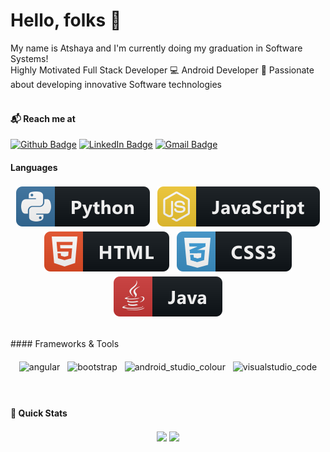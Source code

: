 
# Hello, folks 👋
My name is Atshaya and I'm currently doing my graduation in Software Systems! <br />
Highly Motivated Full Stack Developer 💻 Android Developer 📱 Passionate about developing innovative Software technologies<br /> 
<br />
#### 📬 Reach me at
[![Github Badge](http://img.shields.io/badge/-GitHub-black?style=flat-square&logo=twitter&logoColor=white&link=https://github.com/atshaya-anand)](https://github.com/atshaya-anand)  [![LinkedIn Badge](https://img.shields.io/badge/-LinkedIn-blue?style=flat-square&logo=Linkedin&logoColor=white&link=https://www.linkedin.com/in/atsh-anand/)](https://www.linkedin.com/in/atsh-anand/) [![Gmail Badge](https://img.shields.io/badge/-Gmail-d14836?style=flat-square&logo=Gmail&logoColor=white&link=mailto:atshaya.anand@gmail.com)](mailto:atshaya.anand@gmail.com)
<br />
####  Languages
<p align="center">
  <!-- For more icons please follow  https://github.com/MikeCodesDotNET/ColoredBadges -->
  <img src="https://raw.githubusercontent.com/8bithemant/8bithemant/master/svg/dev/languages/python.svg" alt="python" style="vertical-align:top; margin:4px">  
    <img src="https://raw.githubusercontent.com/MikeCodesDotNET/ColoredBadges/master/svg/dev/languages/js.svg" alt="JavaScript" style="vertical-align:top; margin:4px">
    <img src="https://raw.githubusercontent.com/MikeCodesDotNET/ColoredBadges/master/svg/dev/languages/html.svg" alt="HTML" style="vertical-align:top; margin:4px">    
    <img src="https://raw.githubusercontent.com/MikeCodesDotNET/ColoredBadges/master/svg/dev/languages/css3.svg" alt="CSS3" style="vertical-align:top; margin:4px">
    <img src="https://raw.githubusercontent.com/MikeCodesDotNET/ColoredBadges/master/svg/dev/languages/java.svg" alt="Java" style="vertical-align:top; margin:4px">
</p><br />
#### Frameworks & Tools
<p align="center">
  <!-- For more icons please follow  https://github.com/MikeCodesDotNET/ColoredBadges -->
<img src="https://github.com/MikeCodesDotNET/ColoredBadges/tree/master/svg/dev/frameworks/angular.svg" alt="angular" style="vertical-align:top; margin:6px 4px">   
    <img src="https://github.com/MikeCodesDotNET/ColoredBadges/tree/master/svg/dev/frameworks/bootstrap.svg" alt="bootstrap" style="vertical-align:top; margin:6px 4px">
    <img src="https://github.com/MikeCodesDotNET/ColoredBadges/tree/master/svg/dev/tools/android_studio_colour.svg" alt="android_studio_colour" style="vertical-align:top; margin:6px 4px">
    <img src="https://github.com/MikeCodesDotNET/ColoredBadges/tree/master/svg/dev/tools/visualstudio_code.svg" alt="visualstudio_code" style="vertical-align:top; margin:6px 4px">
</p><br />


#### 🚀 Quick Stats
<p align="center">
<img align="center" src="https://github-readme-stats.vercel.app/api/top-langs/?username=atshaya-anand&langs_count=6&hide=matlab&count_private=true" />
<img align="center" src="https://github-readme-stats.vercel.app/api?username=atshaya-anand&show_icons=true&line_height=21&count_private=true">
</p>


